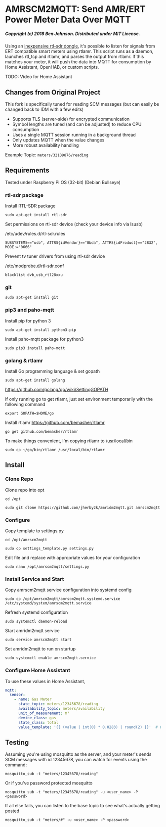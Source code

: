 # AMRSCM2MQTT: Send AMR/ERT Power Meter Data Over MQTT

##### Copyright (c) 2018 Ben Johnson. Distributed under MIT License.

Using an [inexpensive rtl-sdr dongle](https://www.amazon.com/s/ref=nb_sb_noss?field-keywords=RTL2832U), it's possible to listen for signals from ERT compatible smart meters using rtlamr. This script runs as a daemon, launches rtl_tcp and rtlamr, and parses the output from rtlamr. If this matches your meter, it will push the data into MQTT for consumption by Home Assistant, OpenHAB, or custom scripts.

TODO: Video for Home Assistant

## Changes from Original Project

This fork is specifically tuned for reading SCM messages (but can easily be changed back to IDM with a few edits)

- Supports TLS (server-side) for encrypted communication
- Symbol lengths are tuned (and can be adjusted) to reduce CPU consumption
- Uses a single MQTT session running in a background thread
- Only updates MQTT when the value changes
- More robust availability handling

Example Topic:
`meters/32109876/reading`

## Requirements

Tested under Raspberry Pi OS (32-bit) (Debian Bullseye)

### rtl-sdr package

Install RTL-SDR package

`sudo apt-get install rtl-sdr`

Set permissions on rtl-sdr device (check your device info via lsusb)

/etc/udev/rules.d/rtl-sdr.rules

`SUBSYSTEMS=="usb", ATTRS{idVendor}=="0bda", ATTRS{idProduct}=="2832", MODE:="0666"`

Prevent tv tuner drivers from using rtl-sdr device

/etc/modprobe.d/rtl-sdr.conf

`blacklist dvb_usb_rtl28xxu`

### git

`sudo apt-get install git`

### pip3 and paho-mqtt

Install pip for python 3

`sudo apt-get install python3-pip`

Install paho-mqtt package for python3

`sudo pip3 install paho-mqtt`

### golang & rtlamr

Install Go programming language & set gopath

`sudo apt-get install golang`

https://github.com/golang/go/wiki/SettingGOPATH

If only running go to get rtlamr, just set environment temporarily with the following command

`export GOPATH=$HOME/go`


Install rtlamr https://github.com/bemasher/rtlamr

`go get github.com/bemasher/rtlamr`

To make things convenient, I'm copying rtlamr to /usr/local/bin

`sudo cp ~/go/bin/rtlamr /usr/local/bin/rtlamr`

## Install

### Clone Repo
Clone repo into opt

`cd /opt`

`sudo git clone https://github.com/jherby2k/amridm2mqtt.git amrscm2mqtt`

### Configure

Copy template to settings.py

`cd /opt/amrscm2mqtt`

`sudo cp settings_template.py settings.py`

Edit file and replace with appropriate values for your configuration

`sudo nano /opt/amrscm2mqtt/settings.py`

### Install Service and Start

Copy amrscm2mqtt service configuration into systemd config

`sudo cp /opt/amrscm2mqtt/amrscm2mqtt.systemd.service /etc/systemd/system/amrscm2mqtt.service`

Refresh systemd configuration

`sudo systemctl daemon-reload`

Start amridm2mqtt service

`sudo service amrscm2mqtt start`

Set amridm2mqtt to run on startup

`sudo systemctl enable amrscm2mqtt.service`

### Configure Home Assistant

To use these values in Home Assistant,

```yaml
mqtt:
  sensor:
    - name: Gas Meter
      state_topic: meters/12345678/reading
      availability_topic: meters/availability
      unit_of_measurement: m³
      device_class: gas
      state_class: total
      value_template: '{{ (value | int(0) * 0.0283) | round(2) }}'  # Optional, converts readings in cubic feet to m³
```

## Testing

Assuming you're using mosquitto as the server, and your meter's sends SCM messages with id 12345678, you can watch for events using the command:

`mosquitto_sub -t "meters/12345678/reading"`

Or if you've password protected mosquitto

`mosquitto_sub -t "meters/12345678/reading" -u <user_name> -P <password>`

If all else fails, you can listen to the base topic to see what's actually getting posted

`mosquitto_sub -t "meters/#" -u <user_name> -P <password>`

